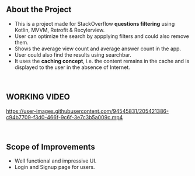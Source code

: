 ## About the Project

- This is a project made for StackOverflow **questions filtering** using Kotlin, MVVM, Retrofit & Recylerview.
- User can optimize the search by appplying filters and could also remove them.
- Shows the average view count and average answer count in the app.
- User could also find the results using searchbar.
- It uses the **caching concept**, i.e. the content remains in the cache and is displayed to the user in the absence of Internet.

<br>

## WORKING VIDEO



https://user-images.githubusercontent.com/94545831/205421386-c94b7709-f3d0-466f-9c6f-3e7c3b5a009c.mp4

<br>

## Scope of Improvements

- Well functional and impressive UI.
- Login and Signup page for users.
